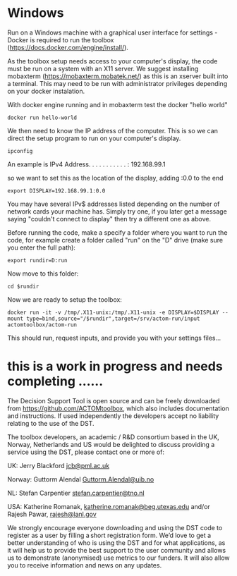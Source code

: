 # Windows

Run on a Windows machine with a graphical user interface for settings - Docker is required to run the toolbox (https://docs.docker.com/engine/install/).

As the toolbox setup needs access to your computer's display, the code must be run on a system with an X11 server. We suggest installing mobaxterm (https://mobaxterm.mobatek.net/) as this is an xserver built into a terminal. This may need to be run with administrator privileges depending on your docker instalation.

With docker engine running and in mobaxterm test the docker "hello world"

```
docker run hello-world
```

We then need to know the IP address of the computer. This is so we can direct the setup program to run on your computer's display.

```
ipconfig
```

An example is IPv4 Address. . . . . . . . . . . : 192.168.99.1

so we want to set this as the location of the display, adding :0.0 to the end

```
export DISPLAY=192.168.99.1:0.0
```

You may have several IPv$ addresses listed depending on the number of network cards your machine has. Simply try one, if you later get a message saying "couldn't connect to display" then try a different one as above. 

Before running the code, make a specify a folder where you want to run the code, for example create a folder called "run" on the "D" drive (make sure you enter the full path):

```
export rundir=D:run
```

Now move to this folder:

```
cd $rundir
```

Now we are ready to setup the toolbox:

```
docker run -it -v /tmp/.X11-unix:/tmp/.X11-unix -e DISPLAY=$DISPLAY --mount type=bind,source="/$rundir",target=/srv/actom-run/input actomtoolbox/actom-run
```

This should run, request inputs, and provide you with your settings files...

# this is a work in progress and needs completing ...... #

The Decision Support Tool is open source and can be freely downloaded from https://github.com/ACTOMtoolbox, which also includes documentation and instructions. If used independently the developers accept no liability relating to the use of the DST. 

The toolbox developers, an academic / R&D consortium based in the UK, Norway, Netherlands and US would be delighted to discuss providing a service using the DST, please contact one or more of: 

UK: Jerry Blackford jcb@pml.ac.uk  

Norway: Guttorm Alendal Guttorm.Alendal@uib.no  

NL: Stefan Carpentier stefan.carpentier@tno.nl  

USA: Katherine Romanak, katherine.romanak@beg.utexas.edu and/or Rajesh Pawar, rajesh@lanl.gov 

We strongly encourage everyone downloading and using the DST code to register as a user by filling a short registration form. We’d love to get a better understanding of who is using the DST and for what applications, as it will help us to provide the best support to the user community and allows us to demonstrate (anonymised) use metrics to our funders. It will also allow you to receive information and news on any updates.
